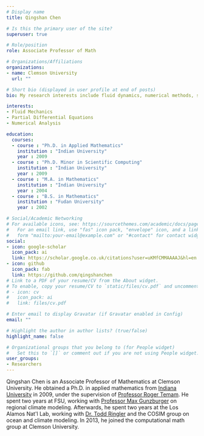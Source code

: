 ```yaml
---
# Display name
title: Qingshan Chen

# Is this the primary user of the site?
superuser: true

# Role/position
role: Associate Professor of Math

# Organizations/Affiliations
organizations:
- name: Clemson University
  url: ""

# Short bio (displayed in user profile at end of posts)
bio: My research interests include fluid dynamics, numerical methods, scientific computation.

interests:
- Fluid Mechanics
- Partial Differential Equations
- Numerical Analysis

education:
  courses:
  - course : "Ph.D. in Applied Mathematics"
    institution : "Indian University"
    year : 2009
  - course : "Ph.D. Minor in Scientific Computing"
    institution : "Indian University"
    year : 2009
  - course : "M.A. in Mathematics"
    institution : "Indian University"
    year : 2004
  - course : "B.S. in Mathematics"
    institution : "Fudan University"
    year : 2002

# Social/Academic Networking
# For available icons, see: https://sourcethemes.com/academic/docs/page-builder/#icons
#   For an email link, use "fas" icon pack, "envelope" icon, and a link in the
#   form "mailto:your-email@example.com" or "#contact" for contact widget.
social:
- icon: google-scholar
  icon_pack: ai
  link: https://scholar.google.co.uk/citations?user=uKMfCMMAAAAJ&hl=en
- icon: github
  icon_pack: fab
  link: https://github.com/qingshanchen
# Link to a PDF of your resume/CV from the About widget.
# To enable, copy your resume/CV to `static/files/cv.pdf` and uncomment the lines below.
# - icon: cv
#   icon_pack: ai
#   link: files/cv.pdf

# Enter email to display Gravatar (if Gravatar enabled in Config)
email: ""

# Highlight the author in author lists? (true/false)
highlight_name: false

# Organizational groups that you belong to (for People widget)
#   Set this to `[]` or comment out if you are not using People widget.
user_groups:
- Researchers
---
```


Qingshan Chen is an Associate Professor of Mathematics at Clemson University. He obtained
a Ph.D. in applied mathematics from [Indiana University](http://www.math.indiana.edu) in 2009, under the supervision of [Professor
Roger Temam](http://mypage.iu.edu/~temam). 
He spent two years at FSU, working with [Professor Max Gunzburger](http://people.sc.fsu.edu/~mgunzburger/) on regional climate
modeling. Afterwards, he spent two years at the Los Alamos Nat'l Lab, working with [Dr. Todd Ringler](http://www.toddringler.me)
and the COSIM group
on ocean and climate modeling.
In 2013, he joined the computational math group at Clemson University. 
